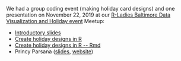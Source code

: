 
We had a group coding event (making holiday card designs) and one presentation on November 22, 2019 at our [R-Ladies Baltimore Data Visualization and Holiday event](https://www.meetup.com/rladies-baltimore/events/263279186) Meetup: 

* [Introductory slides](https://docs.google.com/presentation/d/1p2utmAMVSlt20LnHubJVBkQYEvbMbN5fPLT3mG-80Og/edit?usp=sharing)
* [Create holiday designs in R](https://rladies-baltimore.github.io/post/making-holiday-cards-in-r-2018/)
* [Create holiday designs in R -- Rmd](https://github.com/rladies-baltimore/rladies-bmore-source/blob/master/content/post/2018-11-14-making-holiday-cards-in-r-2018.Rmd)
* Princy Parsana ([slides](https://github.com/rladies/meetup-presentations_baltimore/blob/master/20191122_MeetupMaterials/visualizations_Rladies.pdf), [website](https://princyparsana.github.io)) 

